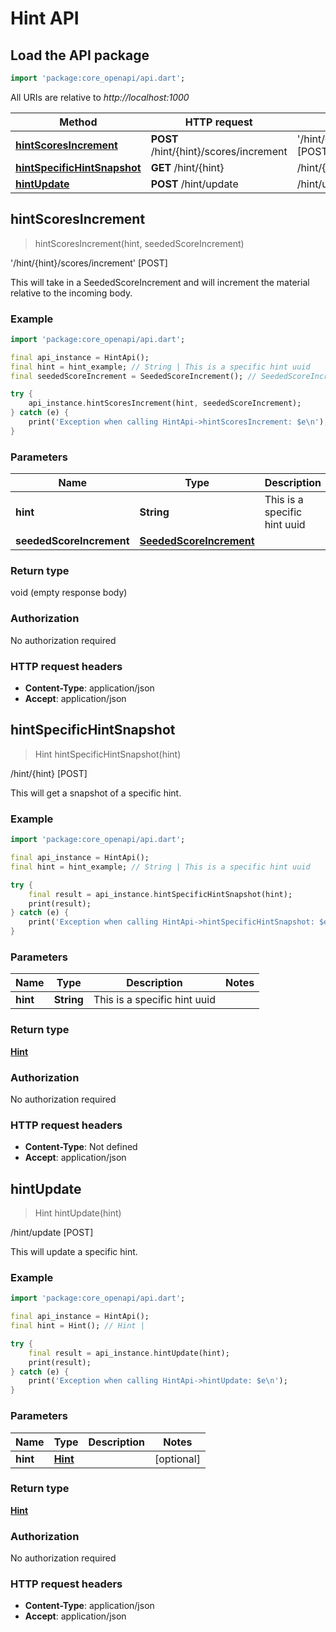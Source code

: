 # Hint API

## Load the API package
```dart
import 'package:core_openapi/api.dart';
```

All URIs are relative to *http://localhost:1000*

Method | HTTP request | Description
------------- | ------------- | -------------
[**hintScoresIncrement**](HintApi#hintscoresincrement) | **POST** /hint/\{hint\}/scores/increment | '/hint/\{hint\}/scores/increment' [POST]
[**hintSpecificHintSnapshot**](HintApi#hintspecifichintsnapshot) | **GET** /hint/\{hint\} | /hint/\{hint\} [POST]
[**hintUpdate**](HintApi#hintupdate) | **POST** /hint/update | /hint/update [POST]


## **hintScoresIncrement**
> hintScoresIncrement(hint, seededScoreIncrement)

'/hint/\{hint\}/scores/increment' [POST]

This will take in a SeededScoreIncrement and will increment the material relative to the incoming body.

### Example
```dart
import 'package:core_openapi/api.dart';

final api_instance = HintApi();
final hint = hint_example; // String | This is a specific hint uuid
final seededScoreIncrement = SeededScoreIncrement(); // SeededScoreIncrement | 

try {
    api_instance.hintScoresIncrement(hint, seededScoreIncrement);
} catch (e) {
    print('Exception when calling HintApi->hintScoresIncrement: $e\n');
}
```

### Parameters

Name | Type | Description  | Notes
------------- | ------------- | ------------- | -------------
 **hint** | **String**| This is a specific hint uuid | 
 **seededScoreIncrement** | [**SeededScoreIncrement**](../models/SeededScoreIncrement)|  | [optional] 

### Return type

void (empty response body)

### Authorization

No authorization required

### HTTP request headers

 - **Content-Type**: application/json
 - **Accept**: application/json



## **hintSpecificHintSnapshot**
> Hint hintSpecificHintSnapshot(hint)

/hint/\{hint\} [POST]

This will get a snapshot of a specific hint.

### Example
```dart
import 'package:core_openapi/api.dart';

final api_instance = HintApi();
final hint = hint_example; // String | This is a specific hint uuid

try {
    final result = api_instance.hintSpecificHintSnapshot(hint);
    print(result);
} catch (e) {
    print('Exception when calling HintApi->hintSpecificHintSnapshot: $e\n');
}
```

### Parameters

Name | Type | Description  | Notes
------------- | ------------- | ------------- | -------------
 **hint** | **String**| This is a specific hint uuid | 

### Return type

[**Hint**](../models/Hint)

### Authorization

No authorization required

### HTTP request headers

 - **Content-Type**: Not defined
 - **Accept**: application/json



## **hintUpdate**
> Hint hintUpdate(hint)

/hint/update [POST]

This will update a specific hint.

### Example
```dart
import 'package:core_openapi/api.dart';

final api_instance = HintApi();
final hint = Hint(); // Hint | 

try {
    final result = api_instance.hintUpdate(hint);
    print(result);
} catch (e) {
    print('Exception when calling HintApi->hintUpdate: $e\n');
}
```

### Parameters

Name | Type | Description  | Notes
------------- | ------------- | ------------- | -------------
 **hint** | [**Hint**](../models/Hint)|  | [optional] 

### Return type

[**Hint**](../models/Hint)

### Authorization

No authorization required

### HTTP request headers

 - **Content-Type**: application/json
 - **Accept**: application/json



